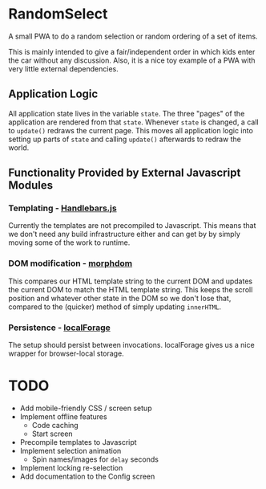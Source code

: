 # RandomSelect

A small PWA to do a random selection or random ordering of a set of items.

This is mainly intended to give a fair/independent order in which kids enter
the car without any discussion. Also, it is a nice toy example of a PWA
with very little external dependencies.

## Application Logic

All application state lives in the variable `state`. The three "pages" of the
application are rendered from that `state`. Whenever `state` is changed, a call
to `update()` redraws the current page. This moves all application logic
into setting up parts of `state` and calling `update()` afterwards to redraw
the world.

## Functionality Provided by External Javascript Modules

### Templating - [Handlebars.js](https://handlebarsjs.com/reference.html)

Currently the templates are not precompiled to Javascript. This means that we
don't need any build infrastructure either and can get by by simply moving some
of the work to runtime.

### DOM modification - [morphdom](https://github.com/patrick-steele-idem/morphdom)

This compares our HTML template string to the current DOM and updates the
current DOM to match the HTML template string. This keeps the scroll position
and whatever other state in the DOM so we don't lose that, compared to the
(quicker) method of simply updating `innerHTML`.

### Persistence - [localForage](https://localforage.github.io/localForage/)

The setup should persist between invocations. localForage gives us a nice
wrapper for browser-local storage.

# TODO

* Add mobile-friendly CSS / screen setup
* Implement offline features
  * Code caching
  * Start screen
* Precompile templates to Javascript
* Implement selection animation
  * Spin names/images for `delay` seconds
* Implement locking re-selection
* Add documentation to the Config screen
